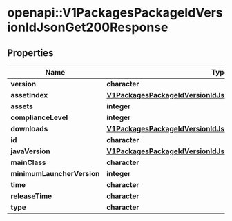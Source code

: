 # openapi::V1PackagesPackageIdVersionIdJsonGet200Response


## Properties
Name | Type | Description | Notes
------------ | ------------- | ------------- | -------------
**version** | **character** |  | [optional] 
**assetIndex** | [**V1PackagesPackageIdVersionIdJsonGet200ResponseAssetIndex**](_v1_packages__packageId___versionId__json_get_200_response_assetIndex.md) |  | [optional] 
**assets** | **integer** |  | [optional] 
**complianceLevel** | **integer** |  | [optional] 
**downloads** | [**V1PackagesPackageIdVersionIdJsonGet200ResponseDownloads**](_v1_packages__packageId___versionId__json_get_200_response_downloads.md) |  | [optional] 
**id** | **character** |  | [optional] 
**javaVersion** | [**V1PackagesPackageIdVersionIdJsonGet200ResponseJavaVersion**](_v1_packages__packageId___versionId__json_get_200_response_javaVersion.md) |  | [optional] 
**mainClass** | **character** |  | [optional] 
**minimumLauncherVersion** | **integer** |  | [optional] 
**time** | **character** |  | [optional] 
**releaseTime** | **character** |  | [optional] 
**type** | **character** |  | [optional] 



